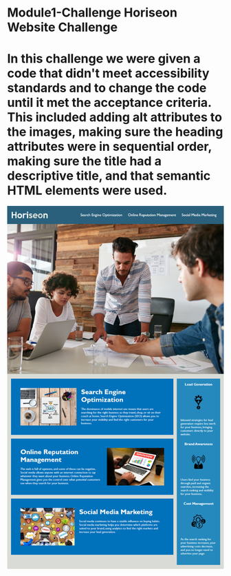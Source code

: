 # Module1-Challenge Horiseon Website Challenge
# In this challenge we were given a code that didn't meet accessibility standards and to change the code until it met the acceptance criteria. This included adding alt attributes to the images, making sure the heading attributes were in sequential order, making sure the title had a descriptive title, and that semantic HTML elements were used.
![alt text](https://github.com/Gromit-Ryan/HoriseonWebsiteChallenge/blob/main/assets/images/HoriseonWebsiteChallenge.png)
